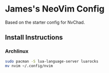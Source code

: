 # James's NeoVim Config
 
Based on the starter config for NvChad.

## Install Instructions

### Archlinux
```bash
sudo pacman -S lua-language-server luarocks
mv nvim ~/.config/nvim
```

